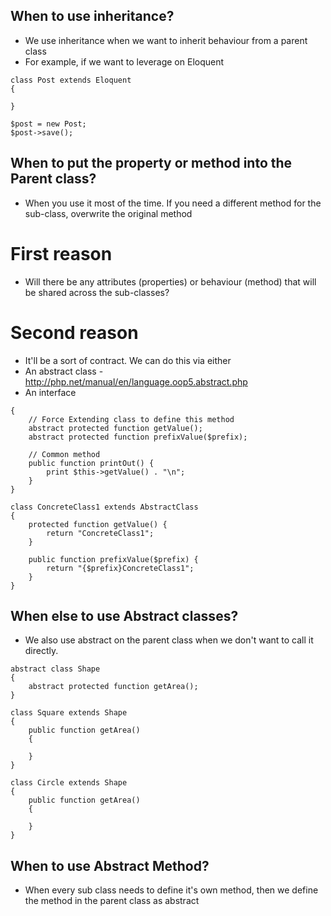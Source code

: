 ## When to use inheritance?

- We use inheritance when we want to inherit behaviour from a parent class
- For example, if we want to leverage on Eloquent

```
class Post extends Eloquent
{

}

$post = new Post;
$post->save();

```

## When to put the property or method into the Parent class?
- When you use it most of the time. If you need a different method for the sub-class, overwrite the original method

# First reason
- Will there be any attributes (properties) or behaviour (method) that will be shared across the sub-classes?

# Second reason
- It'll be a sort of contract. We can do this via either
- An abstract class - http://php.net/manual/en/language.oop5.abstract.php
- An interface

```abstract class AbstractClass
{
    // Force Extending class to define this method
    abstract protected function getValue();
    abstract protected function prefixValue($prefix);

    // Common method
    public function printOut() {
        print $this->getValue() . "\n";
    }
}

class ConcreteClass1 extends AbstractClass
{
    protected function getValue() {
        return "ConcreteClass1";
    }

    public function prefixValue($prefix) {
        return "{$prefix}ConcreteClass1";
    }
}
```

## When else to use Abstract classes?
- We also use abstract on the parent class when we don't want to call it directly.

```
abstract class Shape
{
	abstract protected function getArea();
}

class Square extends Shape
{
	public function getArea()
	{

	}
}

class Circle extends Shape
{
	public function getArea()
	{
	
	}
}
```

## When to use Abstract Method?
- When every sub class needs to define it's own method, then we define the method in the parent class as abstract
```